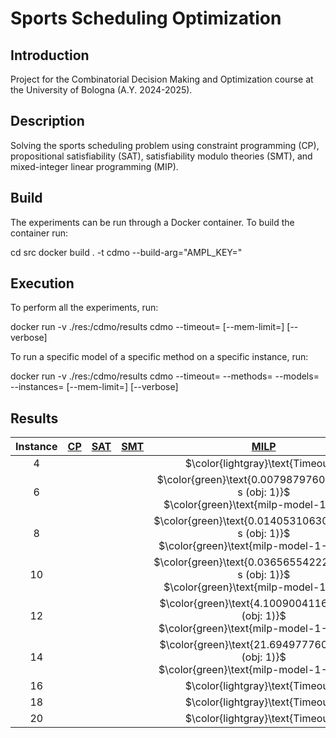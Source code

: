 # Sports Scheduling Optimization

## Introduction

Project for the Combinatorial Decision Making and Optimization course at the University of Bologna (A.Y. 2024-2025).

## Description

Solving the sports scheduling problem using constraint programming (CP), propositional satisfiability (SAT), satisfiability modulo theories (SMT), and mixed-integer linear programming (MIP).

## Build

The experiments can be run through a Docker container. To build the container run:


cd src
docker build . -t cdmo --build-arg="AMPL_KEY=<ampl-community-key>"


## Execution

To perform all the experiments, run:

docker run -v ./res:/cdmo/results cdmo
--timeout=<timeout-per-model>
[--mem-limit=<ram-limit>]
[--verbose]


To run a specific model of a specific method on a specific instance, run:

docker run -v ./res:/cdmo/results cdmo
--timeout=<timeout-per-model>
--methods=<method-name>
--models=<model-name>
--instances=<instance-number>
[--mem-limit=<ram-limit>]
[--verbose]


## Results
<!-- Do NOT remove the comments below -->
<!-- begin-status -->
| Instance | [CP](./method-statuses/cp-status.md) | [SAT](./method-statuses/sat-status.md) | [SMT](./method-statuses/smt-status.md) | [MILP](./method-statuses/milp-status.md) |
|:-:| :---:|:---:|:---:|:---:|
| $4$ | | | | $\color{lightgray}\text{Timeout}$ | 
| $6$ | | | | $\color{green}\text{0.00798797607421875 s (obj: 1)}$</br>$\color{green}\text{milp-model-1-CBC}$ | 
| $8$ | | | | $\color{green}\text{0.014053106307983398 s (obj: 1)}$</br>$\color{green}\text{milp-model-1-HiGHS}$ | 
| $10$ | | | | $\color{green}\text{0.036565542221069336 s (obj: 1)}$</br>$\color{green}\text{milp-model-1-CBC}$ | 
| $12$ | | | | $\color{green}\text{4.100900411605835 s (obj: 1)}$</br>$\color{green}\text{milp-model-1-HiGHS}$ | 
| $14$ | | | | $\color{green}\text{21.69497776031494 s (obj: 1)}$</br>$\color{green}\text{milp-model-1-HiGHS}$ | 
| $16$ | | | | $\color{lightgray}\text{Timeout}$ | 
| $18$ | | | | $\color{lightgray}\text{Timeout}$ | 
| $20$ | | | | $\color{lightgray}\text{Timeout}$ | 

<!-- end-status -->
